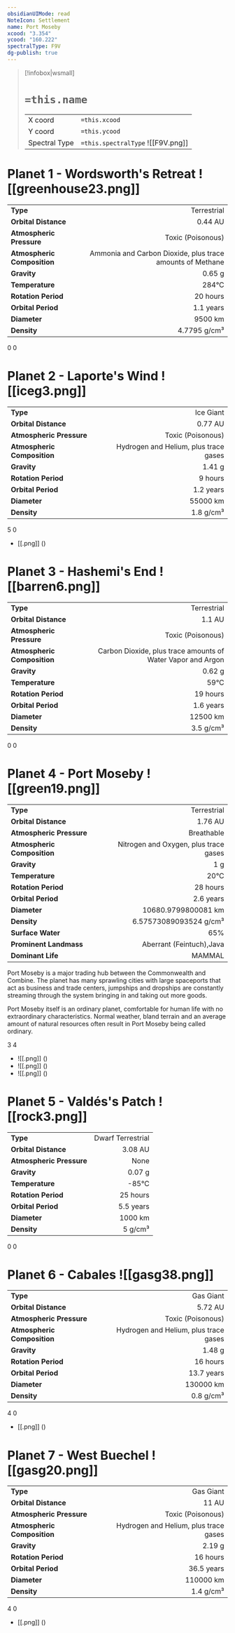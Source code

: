 ```yaml
---
obsidianUIMode: read
NoteIcon: Settlement
name: Port Moseby
xcood: "3.354"
ycood: "160.222"
spectralType: F9V
dg-publish: true
---
```

> [!infobox|wsmall]
> # `=this.name`
> | | |
> | - | - |
> | X coord | `=this.xcood` |
> | Y coord| `=this.ycood` |
> | Spectral Type | `=this.spectralType` ![[F9V.png]] |

# Planet 1 - Wordsworth's Retreat ![[greenhouse23.png]]
|                             |                           |
| --------------------------- | -------------------------:|
| **Type**                    |             Terrestrial |
| **Orbital Distance**        |   0.44 AU |
| **Atmospheric Pressure**    |       Toxic (Poisonous) |
| **Atmospheric Composition** |      Ammonia and Carbon Dioxide, plus trace amounts of Methane |
| **Gravity**                 |        0.65 g |
| **Temperature**             |    284°C |
| **Rotation Period**         |  20 hours |
| **Orbital Period** | 1.1 years |
| **Diameter**                |      9500 km | 
| **Density**                 |    4.7795 g/cm³ |



0
0



# Planet 2 - Laporte's Wind ![[iceg3.png]]
|                             |                           |
| --------------------------- | -------------------------:|
| **Type**                    |             Ice Giant |
| **Orbital Distance**        |   0.77 AU |
| **Atmospheric Pressure**    |       Toxic (Poisonous) |
| **Atmospheric Composition** |      Hydrogen and Helium, plus trace gases |
| **Gravity**                 |        1.41 g |
| **Rotation Period**         |  9 hours |
| **Orbital Period** | 1.2 years |
| **Diameter**                |      55000 km | 
| **Density**                 |    1.8 g/cm³ |



5
0

- [[.png]]  ()

# Planet 3 - Hashemi's End ![[barren6.png]]
|                             |                           |
| --------------------------- | -------------------------:|
| **Type**                    |             Terrestrial |
| **Orbital Distance**        |   1.1 AU |
| **Atmospheric Pressure**    |       Toxic (Poisonous) |
| **Atmospheric Composition** |      Carbon Dioxide, plus trace amounts of Water Vapor and Argon |
| **Gravity**                 |        0.62 g |
| **Temperature**             |    59°C |
| **Rotation Period**         |  19 hours |
| **Orbital Period** | 1.6 years |
| **Diameter**                |      12500 km | 
| **Density**                 |    3.5 g/cm³ |



0
0



# Planet 4 - Port Moseby ![[green19.png]]
|                             |                           |
| --------------------------- | -------------------------:|
| **Type**                    |             Terrestrial |
| **Orbital Distance**        |   1.76 AU |
| **Atmospheric Pressure**    |       Breathable |
| **Atmospheric Composition** |      Nitrogen and Oxygen, plus trace gases |
| **Gravity**                 |        1 g |
| **Temperature**             |    20°C |
| **Rotation Period**         |  28 hours |
| **Orbital Period** | 2.6 years |
| **Diameter**                |      10680.9799800081 km | 
| **Density**                 |    6.57573089093524 g/cm³ |
| **Surface Water**           |           65% | 
| **Prominent Landmass**      |         Aberrant (Feintuch),Java | 
| **Dominant Life**           |         MAMMAL |

Port Moseby is a major trading hub between the Commonwealth and Combine. The planet has many sprawling cities with large spaceports that act as business and trade centers, jumpships and dropships are constantly streaming through the system bringing in and taking out more goods.

Port Moseby itself is an ordinary planet, comfortable for human life with no extraordinary characteristics. Normal weather, bland terrain and an average amount of natural resources often result in Port Moseby being called ordinary.

3
4

- ![[.png]]  ()
- ![[.png]]  ()
- ![[.png]]  ()


# Planet 5 - Valdés's Patch ![[rock3.png]]
|                             |                           |
| --------------------------- | -------------------------:|
| **Type**                    |             Dwarf Terrestrial |
| **Orbital Distance**        |   3.08 AU |
| **Atmospheric Pressure**    |       None |
| **Gravity**                 |        0.07 g |
| **Temperature**             |    -85°C |
| **Rotation Period**         |  25 hours |
| **Orbital Period** | 5.5 years |
| **Diameter**                |      1000 km | 
| **Density**                 |    5 g/cm³ |



0
0



# Planet 6 - Cabales ![[gasg38.png]]
|                             |                           |
| --------------------------- | -------------------------:|
| **Type**                    |             Gas Giant |
| **Orbital Distance**        |   5.72 AU |
| **Atmospheric Pressure**    |       Toxic (Poisonous) |
| **Atmospheric Composition** |      Hydrogen and Helium, plus trace gases |
| **Gravity**                 |        1.48 g |
| **Rotation Period**         |  16 hours |
| **Orbital Period** | 13.7 years |
| **Diameter**                |      130000 km | 
| **Density**                 |    0.8 g/cm³ |



4
0

- [[.png]]  ()

# Planet 7 - West Buechel ![[gasg20.png]]
|                             |                           |
| --------------------------- | -------------------------:|
| **Type**                    |             Gas Giant |
| **Orbital Distance**        |   11 AU |
| **Atmospheric Pressure**    |       Toxic (Poisonous) |
| **Atmospheric Composition** |      Hydrogen and Helium, plus trace gases |
| **Gravity**                 |        2.19 g |
| **Rotation Period**         |  16 hours |
| **Orbital Period** | 36.5 years |
| **Diameter**                |      110000 km | 
| **Density**                 |    1.4 g/cm³ |



4
0

- [[.png]]  ()

